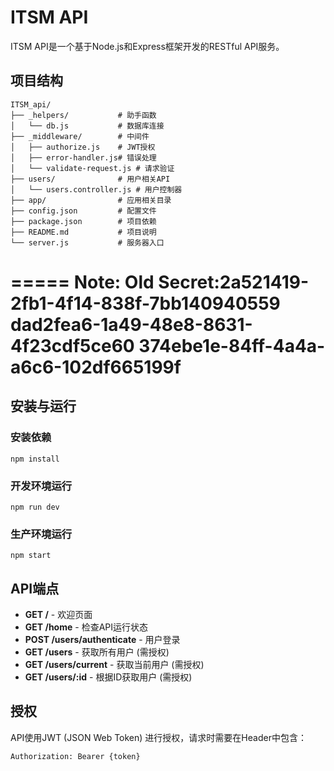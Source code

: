 # ITSM API

ITSM API是一个基于Node.js和Express框架开发的RESTful API服务。

## 项目结构

```
ITSM_api/
├── _helpers/           # 助手函数
│   └── db.js           # 数据库连接
├── _middleware/        # 中间件
│   ├── authorize.js    # JWT授权
│   ├── error-handler.js# 错误处理
│   └── validate-request.js # 请求验证
├── users/              # 用户相关API
│   └── users.controller.js # 用户控制器
├── app/                # 应用相关目录
├── config.json         # 配置文件
├── package.json        # 项目依赖
├── README.md           # 项目说明
└── server.js           # 服务器入口
```

=====
Note:
Old Secret:2a521419-2fb1-4f14-838f-7bb140940559 dad2fea6-1a49-48e8-8631-4f23cdf5ce60 374ebe1e-84ff-4a4a-a6c6-102df665199f
=====


## 安装与运行

### 安装依赖
```
npm install
```

### 开发环境运行
```
npm run dev
```

### 生产环境运行
```
npm start
```

## API端点

- **GET /** - 欢迎页面
- **GET /home** - 检查API运行状态
- **POST /users/authenticate** - 用户登录
- **GET /users** - 获取所有用户 (需授权)
- **GET /users/current** - 获取当前用户 (需授权)
- **GET /users/:id** - 根据ID获取用户 (需授权)

## 授权

API使用JWT (JSON Web Token) 进行授权，请求时需要在Header中包含：
```
Authorization: Bearer {token}
``` 